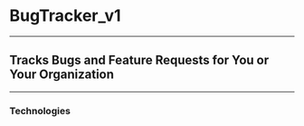 
# BugTracker_v1
---
## Tracks Bugs and Feature Requests for You or Your Organization
---
### Technologies
